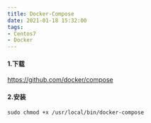 ```yaml
---
title: Docker-Compose
date: 2021-01-18 15:32:00
tags:
- Centos7
- Docker
---
```


#### 1.下载

https://github.com/docker/compose

#### 2.安装

```shell
sudo chmod +x /usr/local/bin/docker-compose
```